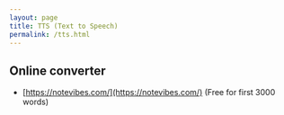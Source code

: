 ```yaml
---
layout: page
title: TTS (Text to Speech)
permalink: /tts.html
---
```


## Online converter

- [https://notevibes.com/](https://notevibes.com/) (Free for first 3000 words)
